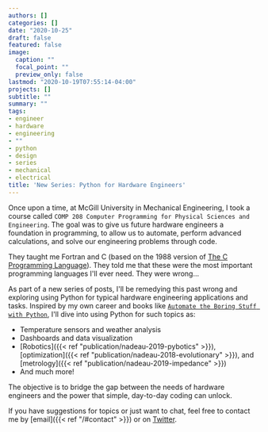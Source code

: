 ```yaml
---
authors: []
categories: []
date: "2020-10-25"
draft: false
featured: false
image:
  caption: ""
  focal_point: ""
  preview_only: false
lastmod: "2020-10-19T07:55:14-04:00"
projects: []
subtitle: ""
summary: ""
tags:
- engineer
- hardware
- engineering
- ""
- python
- design
- series
- mechanical
- electrical
title: 'New Series: Python for Hardware Engineers'
---
```


Once upon a time, at McGill University in Mechanical Engineering, I took a course called `COMP 208 Computer Programming for Physical Sciences and Engineering`.
The goal was to give us future hardware engineers a foundation in programming, to allow us to automate, perform advanced calculations, and solve our engineering problems through code.

They taught me Fortran and C (based on the 1988 version of [The C Programming Language](https://en.wikipedia.org/wiki/The_C_Programming_Language)).
They told me that these were the most important programming languages I'll ever need.
They were wrong...

As part of a new series of posts, I'll be remedying this past wrong and exploring using Python for typical hardware engineering applications and tasks.
Inspired by my own career and books like [`Automate the Boring Stuff with Python`](https://automatetheboringstuff.com/), I'll dive into using Python for such topics as:

- Temperature sensors and weather analysis
- Dashboards and data visualization
- [Robotics]({{< ref "publication/nadeau-2019-pybotics" >}}), [optimization]({{< ref "publication/nadeau-2018-evolutionary" >}}), and [metrology]({{< ref "publication/nadeau-2019-impedance" >}})
- And much more!

The objective is to bridge the gap between the needs of hardware engineers and the power that simple, day-to-day coding can unlock.

If you have suggestions for topics or just want to chat, feel free to contact me by [email]({{< ref "/#contact" >}}) or on [Twitter](https://twitter.com/EngNadeau).
